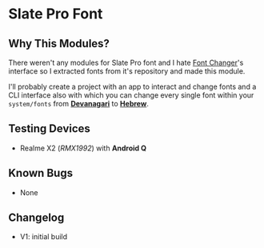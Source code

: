 # Slate Pro Font

## Why This Modules?

There weren't any modules for Slate Pro font and I hate [Font Changer](https://www.github.com/Magisk-Modules-Repo/Fontchanger)'s interface so I extracted fonts from it's repository and made this module.

I'll probably create a project with an app to interact and change fonts and a CLI interface also with which you can change every single font within your `system/fonts` from [**Devanagari**](https://en.wikipedia.org/wiki/Devanagari) to [**Hebrew**](https://en.wikipedia.org/wiki/Hebrew_alphabet).

## Testing Devices

- Realme X2 (_RMX1992_) with **Android Q**

## Known Bugs

- None

## Changelog

- V1: initial build
